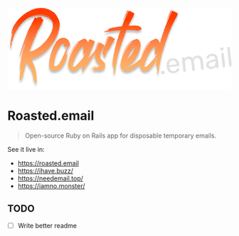 ![Roasted.email](roasted.png?raw=true "Roasted.email")

# Roasted.email

> Open-source Ruby on Rails app for disposable temporary emails.

See it live in:

- https://roasted.email
- https://ihave.buzz/
- https://needemail.top/
- https://iamno.monster/


## TODO

- [ ] Write better readme